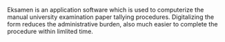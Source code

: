 Eksamen is an application software which is used to computerize the manual university examination paper tallying procedures. Digitalizing the form reduces the administrative burden, also much easier to complete the procedure within limlited time. 
